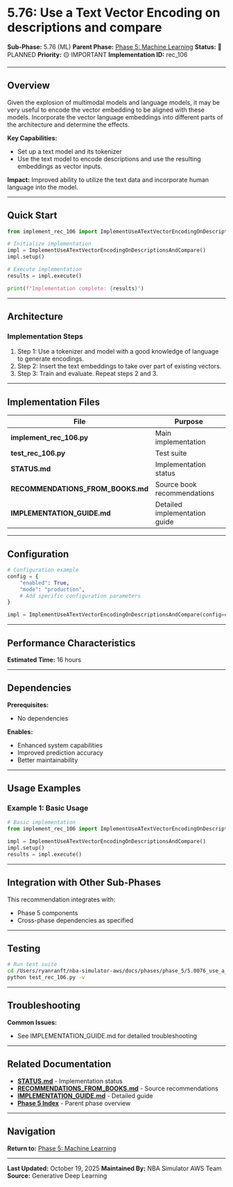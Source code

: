 # 5.76: Use a Text Vector Encoding on descriptions and compare

**Sub-Phase:** 5.76 (ML)
**Parent Phase:** [Phase 5: Machine Learning](../PHASE_5_INDEX.md)
**Status:** 🔵 PLANNED
**Priority:** 🟡 IMPORTANT
**Implementation ID:** rec_106

---

## Overview

Given the explosion of multimodal models and language models, it may be very useful to encode the vector embedding to be aligned with these models. Incorporate the vector language embeddings into different parts of the architecture and determine the effects.

**Key Capabilities:**
- Set up a text model and its tokenizer
- Use the text model to encode descriptions and use the resulting embeddings as vector inputs.

**Impact:**
Improved ability to utilize the text data and incorporate human language into the model.

---

## Quick Start

```python
from implement_rec_106 import ImplementUseATextVectorEncodingOnDescriptionsAndCompare

# Initialize implementation
impl = ImplementUseATextVectorEncodingOnDescriptionsAndCompare()
impl.setup()

# Execute implementation
results = impl.execute()

print(f"Implementation complete: {results}")
```

---

## Architecture

### Implementation Steps

1. Step 1: Use a tokenizer and model with a good knowledge of language to generate encodings.
2. Step 2: Insert the text embeddings to take over part of existing vectors.
3. Step 3: Train and evaluate. Repeat steps 2 and 3.

---

## Implementation Files

| File | Purpose |
|------|---------|
| **implement_rec_106.py** | Main implementation |
| **test_rec_106.py** | Test suite |
| **STATUS.md** | Implementation status |
| **RECOMMENDATIONS_FROM_BOOKS.md** | Source book recommendations |
| **IMPLEMENTATION_GUIDE.md** | Detailed implementation guide |

---

## Configuration

```python
# Configuration example
config = {
    "enabled": True,
    "mode": "production",
    # Add specific configuration parameters
}

impl = ImplementUseATextVectorEncodingOnDescriptionsAndCompare(config=config)
```

---

## Performance Characteristics

**Estimated Time:** 16 hours

---

## Dependencies

**Prerequisites:**
- No dependencies

**Enables:**
- Enhanced system capabilities
- Improved prediction accuracy
- Better maintainability

---

## Usage Examples

### Example 1: Basic Usage

```python
# Basic implementation
from implement_rec_106 import ImplementUseATextVectorEncodingOnDescriptionsAndCompare

impl = ImplementUseATextVectorEncodingOnDescriptionsAndCompare()
impl.setup()
results = impl.execute()
```

---

## Integration with Other Sub-Phases

This recommendation integrates with:
- Phase 5 components
- Cross-phase dependencies as specified

---

## Testing

```bash
# Run test suite
cd /Users/ryanranft/nba-simulator-aws/docs/phases/phase_5/5.0076_use_a_text_vector_encoding_on_descriptions_and_compare
python test_rec_106.py -v
```

---

## Troubleshooting

**Common Issues:**
- See IMPLEMENTATION_GUIDE.md for detailed troubleshooting

---

## Related Documentation

- **[STATUS.md](STATUS.md)** - Implementation status
- **[RECOMMENDATIONS_FROM_BOOKS.md](RECOMMENDATIONS_FROM_BOOKS.md)** - Source recommendations
- **[IMPLEMENTATION_GUIDE.md](IMPLEMENTATION_GUIDE.md)** - Detailed guide
- **[Phase 5 Index](../PHASE_5_INDEX.md)** - Parent phase overview

---

## Navigation

**Return to:** [Phase 5: Machine Learning](../PHASE_5_INDEX.md)

---

**Last Updated:** October 19, 2025
**Maintained By:** NBA Simulator AWS Team
**Source:** Generative Deep Learning
